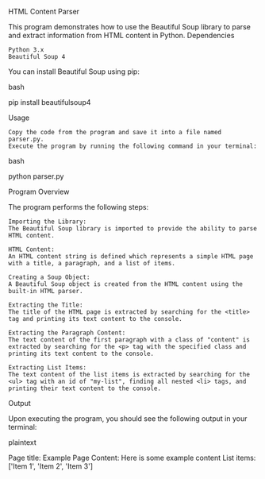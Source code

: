 HTML Content Parser

This program demonstrates how to use the Beautiful Soup library to parse and extract information from HTML content in Python.
Dependencies

    Python 3.x
    Beautiful Soup 4

You can install Beautiful Soup using pip:

bash

pip install beautifulsoup4

Usage

    Copy the code from the program and save it into a file named parser.py.
    Execute the program by running the following command in your terminal:

bash

python parser.py

Program Overview

The program performs the following steps:

    Importing the Library:
    The Beautiful Soup library is imported to provide the ability to parse HTML content.

    HTML Content:
    An HTML content string is defined which represents a simple HTML page with a title, a paragraph, and a list of items.

    Creating a Soup Object:
    A Beautiful Soup object is created from the HTML content using the built-in HTML parser.

    Extracting the Title:
    The title of the HTML page is extracted by searching for the <title> tag and printing its text content to the console.

    Extracting the Paragraph Content:
    The text content of the first paragraph with a class of "content" is extracted by searching for the <p> tag with the specified class and printing its text content to the console.

    Extracting List Items:
    The text content of the list items is extracted by searching for the <ul> tag with an id of "my-list", finding all nested <li> tags, and printing their text content to the console.

Output

Upon executing the program, you should see the following output in your terminal:

plaintext

Page title: Example Page
Content: Here is some example content
List items: ['Item 1', 'Item 2', 'Item 3']
